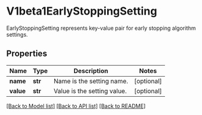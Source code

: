 # V1beta1EarlyStoppingSetting

EarlyStoppingSetting represents key-value pair for early stopping algorithm settings.
## Properties
Name | Type | Description | Notes
------------ | ------------- | ------------- | -------------
**name** | **str** | Name is the setting name. | [optional] 
**value** | **str** | Value is the setting value. | [optional] 

[[Back to Model list]](../README.md#documentation-for-models) [[Back to API list]](../README.md#documentation-for-api-endpoints) [[Back to README]](../README.md)


